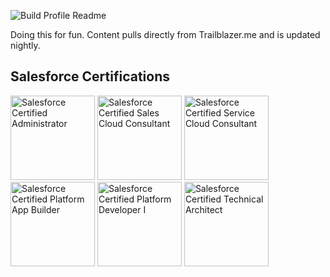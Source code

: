 ![Build Profile Readme](https://github.com/dcinzona/dcinzona/workflows/Build%20Profile%20Readme/badge.svg)

Doing this for fun. Content pulls directly from Trailblazer.me and is updated nightly.

## Salesforce Certifications

 <img src="https://drm--c.na114.content.force.com/servlet/servlet.ImageServer?id=0153k00000AH6hb&oid=00DF0000000gZsu&lastMod=1571903578000" width="135" title="Salesforce Certified Administrator" alt="Salesforce Certified Administrator" data-description="Certified Administrators are Salesforce pros who are always looking for ways to help their companies get even more out of the Salesforce Platform through additional features and capabilities.">  <img src="https://drm--c.na114.content.force.com/servlet/servlet.ImageServer?id=0153k00000AH6s0&oid=00DF0000000gZsu&lastMod=1571915093000" width="135" title="Salesforce Certified Sales Cloud Consultant" alt="Salesforce Certified Sales Cloud Consultant" data-description="Certified Sales Cloud Consultants are trained to design and implement Sales Cloud solutions that are sustainable, scalable, and contribute to long-term customer success.">  <img src="https://drm--c.na114.content.force.com/servlet/servlet.ImageServer?id=0153k00000AH6sA&oid=00DF0000000gZsu&lastMod=1571915344000" width="135" title="Salesforce Certified Service Cloud Consultant" alt="Salesforce Certified Service Cloud Consultant" data-description="Certified Service Cloud Consultants are experts at designing and implementing Service Cloud solutions that are sustainable and scalable, meet customer business requirements, and contribute to long-term customer success.">  <img src="https://drm--c.na114.content.force.com/servlet/servlet.ImageServer?id=0153k00000AH6rg&oid=00DF0000000gZsu&lastMod=1571914579000" width="135" title="Salesforce Certified Platform App Builder" alt="Salesforce Certified Platform App Builder" data-description="Certified Platform App Builders have the skills and knowledge to design, build, and implement custom applications using the declarative customization capabilities of the Salesforce Platform.">  <img src="https://drm--c.na114.content.force.com/servlet/servlet.ImageServer?id=0153k00000AH6rl&oid=00DF0000000gZsu&lastMod=1571914738000" width="135" title="Salesforce Certified Platform Developer I" alt="Salesforce Certified Platform Developer I" data-description="Certified Platform Developer I (PDI) developers understand how to develop and deploy custom business logic and custom interfaces using the programmatic capabilities of the Lightning Platform.  They know when to use declarative versus programmatic methods, and can extend the Lightning Platform using Apex and Visualforce.">  <img src="https://drm--c.na114.content.force.com/servlet/servlet.ImageServer?id=0153k00000AH6sU&oid=00DF0000000gZsu&lastMod=1571915531000" width="135" title="Salesforce Certified Technical Architect" alt="Salesforce Certified Technical Architect" data-description="Certified Technical Architects possess broad knowledge across multiple development platforms. They use their skills and experience to assess customer requirements and architecture, then use that knowledge to design secure, high-performance technical solutions that maximize the potential of the Salesforce Platform."> 

